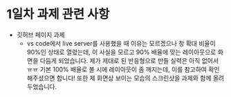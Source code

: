 # 1일차 과제 관련 사항
* 깃허브 페이지 과제
  * vs code에서 live server를 사용했을 때 이유는 모르겠으나 창 확대 비율이 90%인 상태로 열렸는데, 이 사실을 모르고 90% 배율에 맞는 레이아웃으로 화면을 다듬게 되었습니다. 제가 제대로 된 반응형으로 만들 실력은 아직 없어서 ㅠㅠ 기본 100% 배율로 볼 시에 레이아웃이 좀 깨지는데, 이를 참고하여 확인해주셨으면 합니다! 또한 제 화면상 보이는 모습의 스크린샷을 과제와 함께 올려두었습니다.
